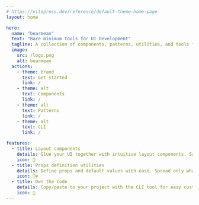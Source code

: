 ```yaml
---
# https://vitepress.dev/reference/default-theme-home-page
layout: home

hero:
  name: "bearmean"
  text: "Bare minimum tools for UI Development"
  tagline: A collection of components, patterns, utilities, and tools for building UIs and Design Systems.
  image:
    src: /logo.png
    alt: bearmean
  actions:
    - theme: brand
      text: Get started
      link: /
    - theme: alt
      text: Components
      link: /
    - theme: alt
      text: Patterns
      link: /
    - theme: alt
      text: CLI
      link: /

features:
  - title: Layout components
    details: Glue your UI together with intuitive layout components. Say goodbye to redundant Grid and Flexbox classes.
    icon: 🐻
  - title: Props definition utilities
    details: Define props and default values with ease. Spread only what you need to your components.
    icon: 🐻‍❄️
  - title: Own the code
    details: Copy/paste to your project with the CLI tool for easy customization. Allow your users to do the same for your library.
    icon: 🐼
---
```



